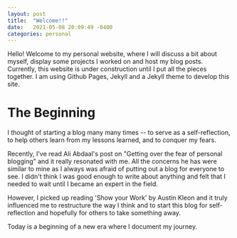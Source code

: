 ```yaml
---
layout: post
title:  "Welcome!!"
date:   2021-05-08 20:09:49 -0400
categories: personal
---
```


Hello! Welcome to my personal website, where I will discuss a bit about myself, display some projects I worked on and host my blog posts. Currently, this website is under construction until I put all the pieces together. I am using Github Pages, Jekyll and a Jekyll theme to develop this site.

# The Beginning

I thought of starting a blog many many times -- to serve as a self-reflection, to help others learn from my lessons learned, and to conquer my fears.

Recently, I've read Ali Abdaal's post on "Getting over the fear of personal blogging" and it really resonated with me. All the concerns he has were similar to mine as I always was afraid of putting out a blog for everyone to see. I didn't think I was good enough to write about anything and felt that I needed to wait until I became an expert in the field. 

However, I picked up reading 'Show your Work' by Austin Kleon and it truly influenced me to restructure the way I think and to start this blog for self-reflection and hopefully for others to take something away.

Today is a beginning of a new era where I document my journey.